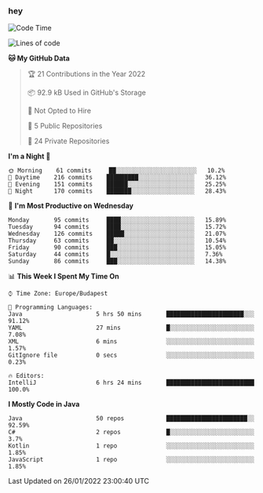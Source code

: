 ### hey

<!--START_SECTION:waka-->
![Code Time](http://img.shields.io/badge/Code%20Time-491%20hrs%2013%20mins-blue)

![Lines of code](https://img.shields.io/badge/From%20Hello%20World%20I%27ve%20Written-441%20Thousand%20lines%20of%20code-blue)

**🐱 My GitHub Data** 

> 🏆 21 Contributions in the Year 2022
 > 
> 📦 92.9 kB Used in GitHub's Storage 
 > 
> 🚫 Not Opted to Hire
 > 
> 📜 5 Public Repositories 
 > 
> 🔑 24 Private Repositories  
 > 
**I'm a Night 🦉** 

```text
🌞 Morning    61 commits     ██░░░░░░░░░░░░░░░░░░░░░░░   10.2% 
🌆 Daytime    216 commits    █████████░░░░░░░░░░░░░░░░   36.12% 
🌃 Evening    151 commits    ██████░░░░░░░░░░░░░░░░░░░   25.25% 
🌙 Night      170 commits    ███████░░░░░░░░░░░░░░░░░░   28.43%

```
📅 **I'm Most Productive on Wednesday** 

```text
Monday       95 commits     ████░░░░░░░░░░░░░░░░░░░░░   15.89% 
Tuesday      94 commits     ████░░░░░░░░░░░░░░░░░░░░░   15.72% 
Wednesday    126 commits    █████░░░░░░░░░░░░░░░░░░░░   21.07% 
Thursday     63 commits     ██░░░░░░░░░░░░░░░░░░░░░░░   10.54% 
Friday       90 commits     ███░░░░░░░░░░░░░░░░░░░░░░   15.05% 
Saturday     44 commits     █░░░░░░░░░░░░░░░░░░░░░░░░   7.36% 
Sunday       86 commits     ███░░░░░░░░░░░░░░░░░░░░░░   14.38%

```


📊 **This Week I Spent My Time On** 

```text
⌚︎ Time Zone: Europe/Budapest

💬 Programming Languages: 
Java                     5 hrs 50 mins       ██████████████████████░░░   91.12% 
YAML                     27 mins             █░░░░░░░░░░░░░░░░░░░░░░░░   7.08% 
XML                      6 mins              ░░░░░░░░░░░░░░░░░░░░░░░░░   1.57% 
GitIgnore file           0 secs              ░░░░░░░░░░░░░░░░░░░░░░░░░   0.23%

🔥 Editors: 
IntelliJ                 6 hrs 24 mins       █████████████████████████   100.0%

```

**I Mostly Code in Java** 

```text
Java                     50 repos            ███████████████████████░░   92.59% 
C#                       2 repos             █░░░░░░░░░░░░░░░░░░░░░░░░   3.7% 
Kotlin                   1 repo              ░░░░░░░░░░░░░░░░░░░░░░░░░   1.85% 
JavaScript               1 repo              ░░░░░░░░░░░░░░░░░░░░░░░░░   1.85%

```



 Last Updated on 26/01/2022 23:00:40 UTC
<!--END_SECTION:waka-->

